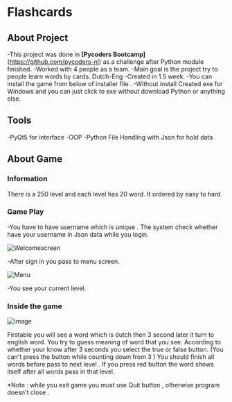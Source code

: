 

# Flashcards
## About Project
-This project was done in **[Pycoders Bootcamp]**(https://github.com/pycoders-nl) as a challenge after Python module finished.
-Worked with 4 people as a team.
-Main goal is the project try to people learn words by cards. Dutch-Eng
-Created in 1.5 week.
    -You can install the game from below of installer file . 
    -Without install Created exe for Windows and you can just click to exe without download Python or anything else.

## Tools
-PyQt5 for interface
-OOP
-Python File Handling with Json for hold data

## About Game
### Information
There is a 250 level and each level has 20 word. It ordered by easy to hard.

### Game Play
-You have to have username which is unique . The system check whether have your username in Json data while you login.

![Welcomescreen](https://user-images.githubusercontent.com/70334899/149658380-e65b37ab-2d03-458e-8565-c0c62ef8250f.PNG)


-After sign in you  pass to menu screen.

![Menu](https://user-images.githubusercontent.com/70334899/149658396-39f57ddf-dd80-4392-8702-4cc8fb89479b.PNG)

-You see your current level.

### Inside the game 

![image](https://user-images.githubusercontent.com/70334899/149659270-02ed4c96-ddb0-45b9-b4e9-3e6ada0188f3.png)

Firstable you will see a word which is dutch then 3 second later it turn to english word.
You try to guess meaning of word that you see. According to whether your know after 3 seconds you select the true or false button. (You can't press the button while counting down from 3 )
You should finish all words before pass to next level . If you press red button the word shows itself after all words pass in that level.


*Note :  while you exit game you must use Quit button , otherwise program doesn't close . 





